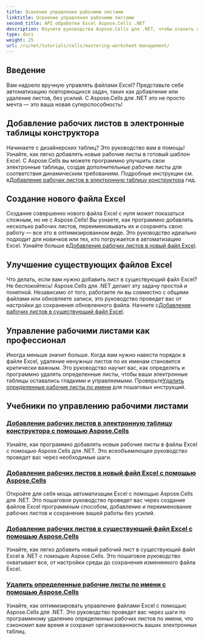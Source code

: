 ```yaml
---
title: Освоение управления рабочими листами
linktitle: Освоение управления рабочими листами
second_title: API обработки Excel Aspose.Cells .NET
description: Изучите руководства Aspose.Cells для .NET, чтобы освоить автоматизацию Excel. Изучите добавление/удаление рабочих листов в новых или существующих файлах Excel программным способом.
type: docs
weight: 25
url: /ru/net/tutorials/cells/mastering-worksheet-management/
---
```

## Введение

Вам надоело вручную управлять файлами Excel? Представьте себе автоматизацию повторяющихся задач, таких как добавление или удаление листов, без усилий. С Aspose.Cells для .NET это не просто мечта — это ваша новая суперспособность!  

## Добавление рабочих листов в электронные таблицы конструктора  

 Начинаете с дизайнерских таблиц? Это руководство вам в помощь! Узнайте, как легко добавлять новые рабочие листы в готовый шаблон Excel. С Aspose.Cells вы можете программно улучшить свои электронные таблицы, создав дополнительные рабочие листы для соответствия динамическим требованиям. Подробные инструкции см. в[Добавление рабочих листов в электронную таблицу конструктора](./adding-worksheets-to-designer-spreadsheet/) гид.  

## Создание нового файла Excel  

 Создание совершенно нового файла Excel с нуля может показаться сложным, но не с Aspose.Cells! Вы узнаете, как программно добавлять несколько рабочих листов, переименовывать их и сохранять свою работу — все это в оптимизированном виде. Это руководство идеально подходит для новичков или тех, кто погружается в автоматизацию Excel. Узнайте больше в[Добавление рабочих листов в новый файл Excel](./adding-worksheets-to-new-excel-file/).  

## Улучшение существующих файлов Excel  

 Что делать, если вам нужно добавить лист в существующий файл Excel? Не беспокойтесь! Aspose.Cells для .NET делает эту задачу простой и понятной. Независимо от того, работаете ли вы совместно с общими файлами или обновляете записи, это руководство проведет вас от настройки до сохранения обновленного файла. Начните с[Добавление рабочих листов в существующий файл Excel](./adding-worksheets-to-existing-excel-file/).  

## Управление рабочими листами как профессионал  

 Иногда меньше значит больше. Когда вам нужно навести порядок в файле Excel, удаление ненужных листов по их именам становится критически важным. Это руководство научит вас, как определять и программно удалять определенные листы, чтобы ваши электронные таблицы оставались гладкими и управляемыми. Проверьте[Удалить определенные рабочие листы по имени](./remove-specific-worksheets-by-name/) для пошаговых инструкций.  

## Учебники по управлению рабочими листами
### [Добавление рабочих листов в электронную таблицу конструктора с помощью Aspose.Cells](./adding-worksheets-to-designer-spreadsheet/)
Узнайте, как программно добавлять новые рабочие листы в файлы Excel с помощью Aspose.Cells для .NET. Это всеобъемлющее руководство проведет вас через необходимые шаги.
### [Добавление рабочих листов в новый файл Excel с помощью Aspose.Cells](./adding-worksheets-to-new-excel-file/)
Откройте для себя мощь автоматизации Excel с помощью Aspose.Cells для .NET. Это пошаговое руководство проведет вас через создание файлов Excel программным способом, добавление и переименование рабочих листов и сохранение вашей работы без усилий.
### [Добавление рабочих листов в существующий файл Excel с помощью Aspose.Cells](./adding-worksheets-to-existing-excel-file/)
Узнайте, как легко добавить новый рабочий лист в существующий файл Excel в .NET с помощью Aspose.Cells. Это пошаговое руководство охватывает все, от настройки среды до сохранения измененного файла Excel.
### [Удалить определенные рабочие листы по имени с помощью Aspose.Cells](./remove-specific-worksheets-by-name/)
Узнайте, как оптимизировать управление файлами Excel с помощью Aspose.Cells для .NET. Это руководство проведет вас через шаги по программному удалению определенных рабочих листов по имени, что сэкономит вам время и сохранит организованность ваших электронных таблиц.